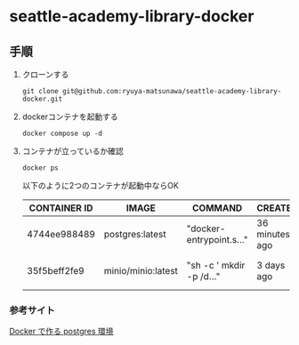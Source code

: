 # seattle-academy-library-docker

## 手順
1. クローンする
    ```
    git clone git@github.com:ryuya-matsunawa/seattle-academy-library-docker.git
    ```
1. dockerコンテナを起動する
    ```
    docker compose up -d
    ```
1. コンテナが立っているか確認
    ```
    docker ps
    ```
    以下のように2つのコンテナが起動中ならOK

    |  CONTAINER ID  |  IMAGE  |  COMMAND  |  CREATED  |  STATUS  |  PORTS  |  NAMES  |
    | ---- | ---- | ---- | ---- | ---- | ---- | ---- |
    |  4744ee988489  |  postgres:latest  |  "docker-entrypoint.s…"  |  36 minutes ago  |  Up 40 seconds  |  0.0.0.0:5433->5432/tcp  |  seattle_academy_postgres  |
    |  35f5beff2fe9  |  minio/minio:latest  |  "sh -c ' mkdir -p /d…"  |  3 days ago  |  Up 3 days  |  0.0.0.0:9000-9001->9000-9001/tcp  |  seattle_academy_minio  |


### 参考サイト
[Docker で作る postgres 環境](https://crudzoo.com/blog/docker-postgres)